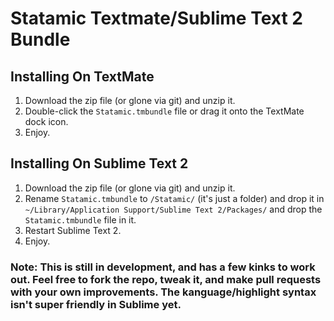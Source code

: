 Statamic Textmate/Sublime Text 2 Bundle
================================

## Installing On TextMate
1. Download the zip file (or glone via git) and unzip it.
2. Double-click the `Statamic.tmbundle` file or drag it onto the TextMate dock icon.
3. Enjoy.

## Installing On Sublime Text 2
1. Download the zip file (or glone via git) and unzip it.
2. Rename `Statamic.tmbundle` to `/Statamic/` (it's just a folder) and drop it in `~/Library/Application Support/Sublime Text 2/Packages/` and drop the `Statamic.tmbundle` file in it.
3. Restart Sublime Text 2.
4. Enjoy.

### Note: This is still in development, and has a few kinks to work out. Feel free to fork the repo, tweak it, and make pull requests with your own improvements. The kanguage/highlight syntax isn't super friendly in Sublime yet.